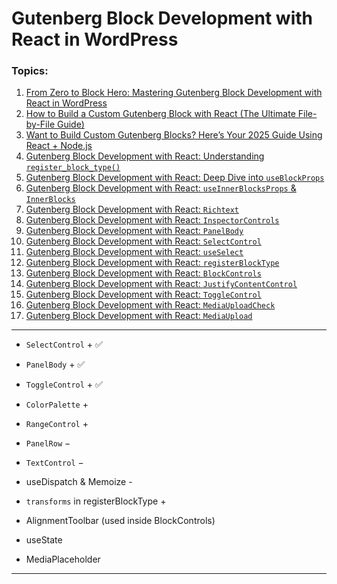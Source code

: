 # Gutenberg Block Development with React in WordPress

### Topics:

1. [From Zero to Block Hero: Mastering Gutenberg Block Development with React in WordPress](1-Gutenberg-React-Basics.md)
2. [How to Build a Custom Gutenberg Block with React (The Ultimate File-by-File Guide)](2-Gutenberg-React-File-structure.md)
3. [Want to Build Custom Gutenberg Blocks? Here’s Your 2025 Guide Using React + Node.js](3-Gutenberg-React-installation-with-nodeJS.md)
4. [Gutenberg Block Development with React: Understanding `register_block_type()`](4-register_block_type.md)
5. [Gutenberg Block Development with React: Deep Dive into `useBlockProps`](5-useBlockProps.md)
6. [Gutenberg Block Development with React: `useInnerBlocksProps` & `InnerBlocks`](6-useInnerBlocksProps-&-InnerBlocks.md)
7. [Gutenberg Block Development with React: `Richtext`](7-Richtext.md)
8. [Gutenberg Block Development with React: `InspectorControls`](8-InspectorControls.md)
9. [Gutenberg Block Development with React: `PanelBody`](9-PanelBody.md)
10. [Gutenberg Block Development with React: `SelectControl`](10-SelectControl.md)
11. [Gutenberg Block Development with React: `useSelect`](11-useSelect.md)
12. [Gutenberg Block Development with React: `registerBlockType`](12-registerBlockType.md)
13. [Gutenberg Block Development with React: `BlockControls`](13-BlockControls.md)
14. [Gutenberg Block Development with React: `JustifyContentControl`](14-JustifyContentControl.md)
15. [Gutenberg Block Development with React: `ToggleControl`](15-ToggleControl.md)
16. [Gutenberg Block Development with React: `MediaUploadCheck`](16-MediaUploadCheck.md)
17. [Gutenberg Block Development with React: `MediaUpload`](17-MediaUpload.md)


---

- `SelectControl` + ✅
- `PanelBody` + ✅
- `ToggleControl` + ✅
- `ColorPalette` +
- `RangeControl` +
- `PanelRow` −
- `TextControl` −

- useDispatch & Memoize -
- `transforms` in registerBlockType +

- AlignmentToolbar (used inside BlockControls)
- useState
- MediaPlaceholder

---